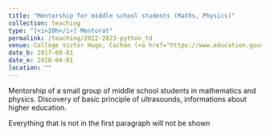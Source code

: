 ```yaml
---
title: "Mentorship for middle school students (Maths, Physics)"
collection: teaching
type: "[<i>20h</i>] Mentorat"
permalink: /teaching/2022-2023-python_td
venue: Collège Victor Hugo, Cachan (<a href="https://www.education.gouv.fr/les-cordees-de-la-reussite-permettre-aux-eleves-de-batir-et-de-concretiser-un-projet-d-orientation-306210">Coordées de la réussite</a>)
date_b: 2017-09-01
date_e: 2018-04-01
location: ""
---
```


Mentorship of a small group of middle school students in mathematics and physics. Discovery of basic principle of ultrasounds, informations about higher education.

Everything that is not in the first paragraph will not be shown


 
